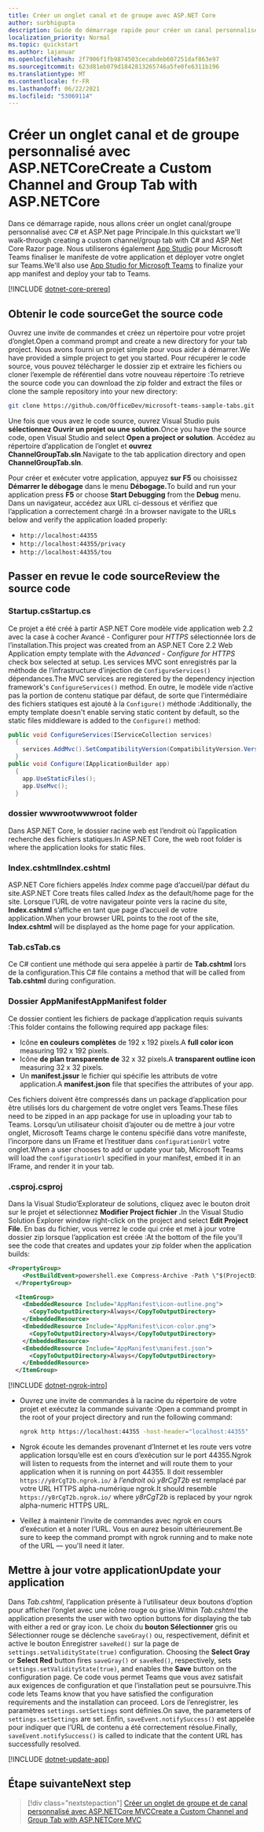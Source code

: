 ```yaml
---
title: Créer un onglet canal et de groupe avec ASP.NET Core
author: surbhigupta
description: Guide de démarrage rapide pour créer un canal personnalisé et un onglet de groupe avec ASP.NET Core.
localization_priority: Normal
ms.topic: quickstart
ms.author: lajanuar
ms.openlocfilehash: 2f7906f1fb9874503cecabdeb607251daf863e97
ms.sourcegitcommit: 623d81eb079d1842813265746a5fe0fe6311b196
ms.translationtype: MT
ms.contentlocale: fr-FR
ms.lasthandoff: 06/22/2021
ms.locfileid: "53069114"
---
```

# <a name="create-a-custom-channel-and-group-tab-with-aspnetcore"></a><span data-ttu-id="da34b-103">Créer un onglet canal et de groupe personnalisé avec ASP.NETCore</span><span class="sxs-lookup"><span data-stu-id="da34b-103">Create a Custom Channel and Group Tab with ASP.NETCore</span></span>

<span data-ttu-id="da34b-104">Dans ce démarrage rapide, nous allons créer un onglet canal/groupe personnalisé avec C# et ASP.Net page Principale.</span><span class="sxs-lookup"><span data-stu-id="da34b-104">In this quickstart we'll walk-through creating a custom channel/group tab with C# and ASP.Net Core Razor page.</span></span> <span data-ttu-id="da34b-105">Nous utiliserons également [App Studio](~/concepts/build-and-test/app-studio-overview.md) pour Microsoft Teams finaliser le manifeste de votre application et déployer votre onglet sur Teams.</span><span class="sxs-lookup"><span data-stu-id="da34b-105">We'll also use [App Studio for Microsoft Teams](~/concepts/build-and-test/app-studio-overview.md) to finalize your app manifest and deploy your tab to Teams.</span></span>

[!INCLUDE [dotnet-core-prereq](~/includes/tabs/dotnet-core-prereq.md)]

## <a name="get-the-source-code"></a><span data-ttu-id="da34b-106">Obtenir le code source</span><span class="sxs-lookup"><span data-stu-id="da34b-106">Get the source code</span></span>

<span data-ttu-id="da34b-107">Ouvrez une invite de commandes et créez un répertoire pour votre projet d’onglet.</span><span class="sxs-lookup"><span data-stu-id="da34b-107">Open a command prompt and create a new directory for your tab project.</span></span> <span data-ttu-id="da34b-108">Nous avons fourni un projet simple pour vous aider à démarrer.</span><span class="sxs-lookup"><span data-stu-id="da34b-108">We have provided a simple project to get you started.</span></span> <span data-ttu-id="da34b-109">Pour récupérer le code source, vous pouvez télécharger le dossier zip et extraire les fichiers ou cloner l’exemple de référentiel dans votre nouveau répertoire :</span><span class="sxs-lookup"><span data-stu-id="da34b-109">To retrieve the source code you can download the zip folder and extract the files or clone the sample repository into your new directory:</span></span>

```bash
git clone https://github.com/OfficeDev/microsoft-teams-sample-tabs.git
```

<span data-ttu-id="da34b-110">Une fois que vous avez le code source, ouvrez Visual Studio puis **sélectionnez Ouvrir un projet ou une solution.**</span><span class="sxs-lookup"><span data-stu-id="da34b-110">Once you have the source code, open Visual Studio and select **Open a project or solution**.</span></span> <span data-ttu-id="da34b-111">Accédez au répertoire d’application de l’onglet et **ouvrez ChannelGroupTab.sln**.</span><span class="sxs-lookup"><span data-stu-id="da34b-111">Navigate to the tab application directory and open **ChannelGroupTab.sln**.</span></span>

<span data-ttu-id="da34b-112">Pour créer et exécuter votre application, appuyez **sur F5** ou choisissez **Démarrer le débogage** dans le menu **Débogage.**</span><span class="sxs-lookup"><span data-stu-id="da34b-112">To build and run your application press **F5** or choose **Start Debugging** from the **Debug** menu.</span></span> <span data-ttu-id="da34b-113">Dans un navigateur, accédez aux URL ci-dessous et vérifiez que l’application a correctement chargé :</span><span class="sxs-lookup"><span data-stu-id="da34b-113">In a browser navigate to the URLs below and verify the application loaded properly:</span></span>

- `http://localhost:44355`
- `http://localhost:44355/privacy`
- `http://localhost:44355/tou`

## <a name="review-the-source-code"></a><span data-ttu-id="da34b-114">Passer en revue le code source</span><span class="sxs-lookup"><span data-stu-id="da34b-114">Review the source code</span></span>

### <a name="startupcs"></a><span data-ttu-id="da34b-115">Startup.cs</span><span class="sxs-lookup"><span data-stu-id="da34b-115">Startup.cs</span></span>

<span data-ttu-id="da34b-116">Ce projet a été créé à partir ASP.NET Core modèle vide application web 2.2 avec la case à cocher Avancé - Configurer pour *HTTPS* sélectionnée lors de l’installation.</span><span class="sxs-lookup"><span data-stu-id="da34b-116">This project was created from an ASP.NET Core 2.2 Web Application empty template with the *Advanced - Configure for HTTPS* check box selected at setup.</span></span> <span data-ttu-id="da34b-117">Les services MVC sont enregistrés par la méthode de l’infrastructure d’injection de `ConfigureServices()` dépendances.</span><span class="sxs-lookup"><span data-stu-id="da34b-117">The MVC services are registered by the dependency injection framework's `ConfigureServices()` method.</span></span> <span data-ttu-id="da34b-118">En outre, le modèle vide n’active pas la portion de contenu statique par défaut, de sorte que l’intermédiaire des fichiers statiques est ajouté à la `Configure()` méthode :</span><span class="sxs-lookup"><span data-stu-id="da34b-118">Additionally, the empty template doesn't enable serving static content by default, so the static files middleware is added to the `Configure()` method:</span></span>

```csharp
public void ConfigureServices(IServiceCollection services)
  {
    services.AddMvc().SetCompatibilityVersion(CompatibilityVersion.Version_2_2);
  }
public void Configure(IApplicationBuilder app)
  {
    app.UseStaticFiles();
    app.UseMvc();
  }
```

### <a name="wwwroot-folder"></a><span data-ttu-id="da34b-119">dossier wwwroot</span><span class="sxs-lookup"><span data-stu-id="da34b-119">wwwroot folder</span></span>

<span data-ttu-id="da34b-120">Dans ASP.NET Core, le dossier racine web est l’endroit où l’application recherche des fichiers statiques.</span><span class="sxs-lookup"><span data-stu-id="da34b-120">In ASP.NET Core, the web root folder is where the application looks for static files.</span></span>

### <a name="indexcshtml"></a><span data-ttu-id="da34b-121">Index.cshtml</span><span class="sxs-lookup"><span data-stu-id="da34b-121">Index.cshtml</span></span>

<span data-ttu-id="da34b-122">ASP.NET Core fichiers appelés *Index* comme page d’accueil/par défaut du site.</span><span class="sxs-lookup"><span data-stu-id="da34b-122">ASP.NET Core treats files called *Index* as the default/home page for the site.</span></span> <span data-ttu-id="da34b-123">Lorsque l’URL de votre navigateur pointe vers la racine du site, **Index.cshtml** s’affiche en tant que page d’accueil de votre application.</span><span class="sxs-lookup"><span data-stu-id="da34b-123">When your browser URL points to the root of the site, **Index.cshtml** will be displayed as the home page for your application.</span></span>

### <a name="tabcs"></a><span data-ttu-id="da34b-124">Tab.cs</span><span class="sxs-lookup"><span data-stu-id="da34b-124">Tab.cs</span></span>

<span data-ttu-id="da34b-125">Ce C# contient une méthode qui sera appelée à partir de **Tab.cshtml** lors de la configuration.</span><span class="sxs-lookup"><span data-stu-id="da34b-125">This C# file contains a method that will be called from **Tab.cshtml** during configuration.</span></span>

### <a name="appmanifest-folder"></a><span data-ttu-id="da34b-126">Dossier AppManifest</span><span class="sxs-lookup"><span data-stu-id="da34b-126">AppManifest folder</span></span>

<span data-ttu-id="da34b-127">Ce dossier contient les fichiers de package d’application requis suivants :</span><span class="sxs-lookup"><span data-stu-id="da34b-127">This folder contains the following required app package files:</span></span>

- <span data-ttu-id="da34b-128">Icône **en couleurs complètes** de 192 x 192 pixels.</span><span class="sxs-lookup"><span data-stu-id="da34b-128">A **full color icon** measuring 192 x 192 pixels.</span></span>
- <span data-ttu-id="da34b-129">Icône **de plan transparente de** 32 x 32 pixels.</span><span class="sxs-lookup"><span data-stu-id="da34b-129">A **transparent outline icon** measuring 32 x 32 pixels.</span></span>
- <span data-ttu-id="da34b-130">Un **manifest.jssur** le fichier qui spécifie les attributs de votre application.</span><span class="sxs-lookup"><span data-stu-id="da34b-130">A **manifest.json** file that specifies the attributes of your app.</span></span>

<span data-ttu-id="da34b-131">Ces fichiers doivent être compressés dans un package d’application pour être utilisés lors du chargement de votre onglet vers Teams.</span><span class="sxs-lookup"><span data-stu-id="da34b-131">These files need to be zipped in an app package for use in uploading your tab to Teams.</span></span> <span data-ttu-id="da34b-132">Lorsqu’un utilisateur choisit d’ajouter ou de mettre à jour votre onglet, Microsoft Teams charge le contenu spécifié dans votre manifeste, l’incorpore dans un IFrame et l’restituer dans `configurationUrl` votre onglet.</span><span class="sxs-lookup"><span data-stu-id="da34b-132">When a user chooses to add or update your tab, Microsoft Teams will load the `configurationUrl` specified in your manifest, embed it in an IFrame, and render it in your tab.</span></span>

### <a name="csproj"></a><span data-ttu-id="da34b-133">.csproj</span><span class="sxs-lookup"><span data-stu-id="da34b-133">.csproj</span></span>

<span data-ttu-id="da34b-134">Dans la Visual Studio’Explorateur de solutions, cliquez avec le bouton droit sur le projet et sélectionnez **Modifier Project fichier .**</span><span class="sxs-lookup"><span data-stu-id="da34b-134">In the Visual Studio Solution Explorer window right-click on the project and select **Edit Project File**.</span></span> <span data-ttu-id="da34b-135">En bas du fichier, vous verrez le code qui crée et met à jour votre dossier zip lorsque l’application est créée :</span><span class="sxs-lookup"><span data-stu-id="da34b-135">At the bottom of the file you'll see the code that creates and updates your zip folder when the application builds:</span></span>

```xml
<PropertyGroup>
    <PostBuildEvent>powershell.exe Compress-Archive -Path \"$(ProjectDir)AppManifest\*\" -DestinationPath \"$(TargetDir)tab.zip\" -Force</PostBuildEvent>
  </PropertyGroup>

  <ItemGroup>
    <EmbeddedResource Include="AppManifest\icon-outline.png">
      <CopyToOutputDirectory>Always</CopyToOutputDirectory>
    </EmbeddedResource>
    <EmbeddedResource Include="AppManifest\icon-color.png">
      <CopyToOutputDirectory>Always</CopyToOutputDirectory>
    </EmbeddedResource>
    <EmbeddedResource Include="AppManifest\manifest.json">
      <CopyToOutputDirectory>Always</CopyToOutputDirectory>
    </EmbeddedResource>
  </ItemGroup>
```

[!INCLUDE [dotnet-ngrok-intro](~/includes/tabs/dotnet-ngrok-intro.md)]

- <span data-ttu-id="da34b-136">Ouvrez une invite de commandes à la racine du répertoire de votre projet et exécutez la commande suivante :</span><span class="sxs-lookup"><span data-stu-id="da34b-136">Open a command prompt in the root of your project directory and run the following command:</span></span>

    ```bash
    ngrok http https://localhost:44355 -host-header="localhost:44355"
    ```

- <span data-ttu-id="da34b-137">Ngrok écoute les demandes provenant d’Internet et les route vers votre application lorsqu’elle est en cours d’exécution sur le port 44355.</span><span class="sxs-lookup"><span data-stu-id="da34b-137">Ngrok will listen to requests from the internet and will route them to your application when it is running on port 44355.</span></span> <span data-ttu-id="da34b-138">Il doit ressembler `https://y8rCgT2b.ngrok.io/` à *l’endroit où y8rCgT2b* est remplacé par votre URL HTTPS alpha-numérique ngrok.</span><span class="sxs-lookup"><span data-stu-id="da34b-138">It should resemble `https://y8rCgT2b.ngrok.io/` where *y8rCgT2b* is replaced by your ngrok alpha-numeric HTTPS URL.</span></span>

- <span data-ttu-id="da34b-139">Veillez à maintenir l’invite de commandes avec ngrok en cours d’exécution et à noter l’URL. Vous en aurez besoin ultérieurement.</span><span class="sxs-lookup"><span data-stu-id="da34b-139">Be sure to keep the command prompt with ngrok running and to make note of the URL — you'll need it later.</span></span>

## <a name="update-your-application"></a><span data-ttu-id="da34b-140">Mettre à jour votre application</span><span class="sxs-lookup"><span data-stu-id="da34b-140">Update your application</span></span>

<span data-ttu-id="da34b-141">Dans *Tab.cshtml,* l’application présente à l’utilisateur deux boutons d’option pour afficher l’onglet avec une icône rouge ou grise.</span><span class="sxs-lookup"><span data-stu-id="da34b-141">Within *Tab.cshtml* the application presents the user with two option buttons for displaying the tab with either a red or gray icon.</span></span> <span data-ttu-id="da34b-142">Le choix du  **bouton Sélectionner** gris ou Sélectionner rouge se déclenche `saveGray()` ou, respectivement, définit et active le bouton Enregistrer `saveRed()` sur la page de `settings.setValidityState(true)` configuration. </span><span class="sxs-lookup"><span data-stu-id="da34b-142">Choosing the **Select Gray** or **Select Red** button fires `saveGray()` or `saveRed()`, respectively, sets `settings.setValidityState(true)`, and enables the **Save** button on the configuration page.</span></span> <span data-ttu-id="da34b-143">Ce code vous permet Teams que vous avez satisfait aux exigences de configuration et que l’installation peut se poursuivre.</span><span class="sxs-lookup"><span data-stu-id="da34b-143">This code lets Teams know that you have satisfied the configuration requirements and the installation can proceed.</span></span> <span data-ttu-id="da34b-144">Lors de l’enregistrer, les paramètres `settings.setSettings` sont définies.</span><span class="sxs-lookup"><span data-stu-id="da34b-144">On save, the parameters of `settings.setSettings` are set.</span></span> <span data-ttu-id="da34b-145">Enfin, `saveEvent.notifySuccess()` est appelée pour indiquer que l’URL de contenu a été correctement résolue.</span><span class="sxs-lookup"><span data-stu-id="da34b-145">Finally, `saveEvent.notifySuccess()` is called to indicate that the content URL has successfully resolved.</span></span>

[!INCLUDE [dotnet-update-app](~/includes/tabs/dotnet-update-chan-grp-app.md)]

## <a name="next-step"></a><span data-ttu-id="da34b-146">Étape suivante</span><span class="sxs-lookup"><span data-stu-id="da34b-146">Next step</span></span>

> [!div class="nextstepaction"]
> [<span data-ttu-id="da34b-147">Créer un onglet de groupe et de canal personnalisé avec ASP.NETCore MVC</span><span class="sxs-lookup"><span data-stu-id="da34b-147">Create a Custom Channel and Group Tab with ASP.NETCore MVC</span></span>](~/tabs/quickstarts/create-channel-group-tab-dotnet-core-mvc.md)
